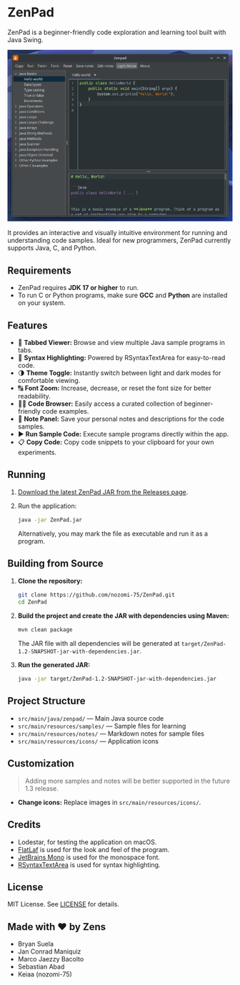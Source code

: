 # ZenPad

ZenPad is a beginner-friendly code exploration and learning tool built with Java Swing.

![Program screenshot](program-screenshot.png)

It provides an interactive and visually intuitive environment for running and understanding code samples. Ideal for new programmers, ZenPad currently supports Java, C, and Python.

## Requirements
- ZenPad requires **JDK 17 or higher** to run.
- To run C or Python programs, make sure **GCC** and **Python** are installed on your system.

## Features

- 📄 **Tabbed Viewer:** Browse and view multiple Java sample programs in tabs.
- 🎨 **Syntax Highlighting:** Powered by RSyntaxTextArea for easy-to-read code.
- 🌗 **Theme Toggle:** Instantly switch between light and dark modes for comfortable viewing.
- 🔠 **Font Zoom:** Increase, decrease, or reset the font size for better readability.
- 🧑‍💻️ **Code Browser:** Easily access a curated collection of beginner-friendly code examples.
- 📝 **Note Panel:** Save your personal notes and descriptions for the code samples.
- ▶️ **Run Sample Code:** Execute sample programs directly within the app.
- 📋 **Copy Code:** Copy code snippets to your clipboard for your own experiments.

## Running

1. [Download the latest ZenPad JAR from the Releases page](https://github.com/nozomi-75/ZenPad/releases).
2. Run the application:

    ```sh
    java -jar ZenPad.jar
    ```

   Alternatively, you may mark the file as executable and run it as a program.

## Building from Source

1. **Clone the repository:**

    ```sh
    git clone https://github.com/nozomi-75/ZenPad.git
    cd ZenPad
    ```

2. **Build the project and create the JAR with dependencies using Maven:**

    ```sh
    mvn clean package
    ```

    The JAR file with all dependencies will be generated at `target/ZenPad-1.2-SNAPSHOT-jar-with-dependencies.jar`.

3. **Run the generated JAR:**

    ```sh
    java -jar target/ZenPad-1.2-SNAPSHOT-jar-with-dependencies.jar
    ```

## Project Structure

- `src/main/java/zenpad/` — Main Java source code
- `src/main/resources/samples/` — Sample files for learning
- `src/main/resources/notes/` — Markdown notes for sample files
- `src/main/resources/icons/` — Application icons

## Customization

> Adding more samples and notes will be better supported in the future 1.3 release.
- **Change icons:** Replace images in `src/main/resources/icons/`. 

## Credits

- Lodestar, for testing the application on macOS.
- [FlatLaf](https://www.formdev.com/flatlaf/) is used for the look and feel of the program.
- [JetBrains Mono](https://github.com/JetBrains/JetBrainsMono) is used for the monospace font.
- [RSyntaxTextArea](https://github.com/bobbylight/RSyntaxTextArea) is used for syntax highlighting.

## License

MIT License. See [LICENSE](LICENSE) for details.

## Made with ❤️ by Zens

- Bryan Suela
- Jan Conrad Maniquiz
- Marco Jaezzy Bacolto
- Sebastian Abad
- Keiaa (nozomi-75)
